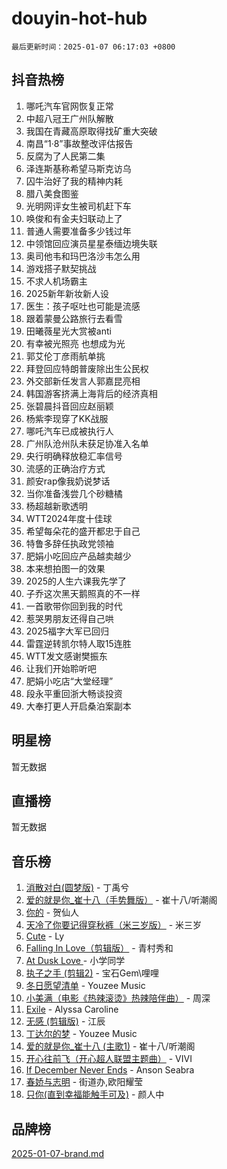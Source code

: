 # douyin-hot-hub

`最后更新时间：2025-01-07 06:17:03 +0800`

## 抖音热榜

1. 哪吒汽车官网恢复正常
1. 中超八冠王广州队解散
1. 我国在青藏高原取得找矿重大突破
1. 南昌“1·8”事故整改评估报告
1. 反腐为了人民第二集
1. 泽连斯基称希望马斯克访乌
1. 囚牛治好了我的精神内耗
1. 腊八美食图鉴
1. 光明网评女生被司机赶下车
1. 唤俊和有金夫妇联动上了
1. 普通人需要准备多少钱过年
1. 中领馆回应演员星星泰缅边境失联
1. 奥司他韦和玛巴洛沙韦怎么用
1. 游戏搭子默契挑战
1. 不求人机场霸主
1. 2025新年新妆新人设
1. 医生：孩子呕吐也可能是流感
1. 跟着蒙曼公路旅行去看雪
1. 田曦薇星光大赏被anti
1. 有幸被光照亮 也想成为光
1. 郭艾伦丁彦雨航单挑
1. 拜登回应特朗普废除出生公民权
1. 外交部新任发言人郭嘉昆亮相
1. 韩国游客挤满上海背后的经济真相
1. 张碧晨抖音回应赵丽颖
1. 杨紫李现穿了KK战服
1. 哪吒汽车已成被执行人
1. 广州队沧州队未获足协准入名单
1. 央行明确释放稳汇率信号
1. 流感的正确治疗方式
1. 颜安rap像我奶说梦话
1. 当你准备浅尝几个砂糖橘
1. 杨超越新歌透明
1. WTT2024年度十佳球
1. 希望每朵花的盛开都忠于自己
1. 特鲁多辞任执政党领袖
1. 肥娟小吃回应产品越卖越少
1. 本来想拍图一的效果
1. 2025的人生六课我先学了
1. 子乔这次黑天鹅照真的不一样
1. 一首歌带你回到我的时代
1. 惹哭男朋友还得自己哄
1. 2025福字大军已回归
1. 雷霆逆转凯尔特人取15连胜
1. WTT发文感谢樊振东
1. 让我们开始聆听吧
1. 肥娟小吃店“大堂经理”
1. 段永平重回浙大畅谈投资
1. 大奉打更人开启桑泊案副本

## 明星榜

暂无数据

## 直播榜

暂无数据

## 音乐榜

1. [消散对白(圆梦版)](https://sf5-hl-cdn-tos.douyinstatic.com/obj/tos-cn-ve-2774/og4jB5I5IizzoZVAAAzWgBMAsMDWoArfwBOiFs) - 丁禹兮
1. [爱的就是你_崔十八（手势舞版）](https://sf5-hl-cdn-tos.douyinstatic.com/obj/tos-cn-ve-2774/oApB2AigNyB4sTw7JhBOikMAf0oDJzMWBuIrgm) - 崔十八/听潮阁
1. [你的](https://sf5-hl-cdn-tos.douyinstatic.com/obj/tos-cn-ve-2774/oYuIeKf42jB7sEV6B2upMdpYAgfrQWj0FeRegh) - 贺仙人
1. [天冷了你要记得穿秋裤（米三岁版）](https://sf5-hl-cdn-tos.douyinstatic.com/obj/tos-cn-ve-2774/oQlIwVIDWiZ6BQilAorS7MA0AgCkQDvcZAdm1) - 米三岁
1. [Cute](https://sf5-hl-cdn-tos.douyinstatic.com/obj/tos-cn-ve-2774/o4IbIzHWKAAB4wsS5qMBRiiAlEBGTpQRNfFvuo) - Ly
1. [Falling In Love（剪辑版）](https://sf6-cdn-tos.douyinstatic.com/obj/tos-cn-ve-2774/o8ajpA8zzgBPahbBIO8AcKGBLJezFCRd1wfP9f) - 青村秀和
1. [ At Dusk  Love ](https://sf5-hl-cdn-tos.douyinstatic.com/obj/tos-cn-ve-2774/o8CrpCf5CaYgI4ZrtQgMQAFEfuGqNnRSDQAPBc) - 小学同学
1. [执子之手 (剪辑2)](https://sf5-hl-cdn-tos.douyinstatic.com/obj/tos-cn-ve-2774/oUoZLQjCc31XzqsBnBQUNgeKtYPBcgbFDwtfcu) - 宝石Gem\哩哩
1. [冬日愿望清单](https://sf5-hl-cdn-tos.douyinstatic.com/obj/tos-cn-ve-2774/oIIgUOeamCFCVAzxN6MFRLIBlLGpUqQxeeHrLE) - Youzee Music
1. [小美满（电影《热辣滚烫》热辣陪伴曲）](https://sf5-hl-cdn-tos.douyinstatic.com/obj/tos-cn-ve-2774/o0GAn2lSgfZIDUgtevCGDQYnFg4CwnrBaxbTZL) - 周深
1. [Exile](https://sf5-hl-cdn-tos.douyinstatic.com/obj/tos-cn-ve-2774/oYj4gAQTknKE3WW0Je8KGmQ7z1cA4FefwtbufD) - Alyssa Caroline
1. [无感 (剪辑版)](https://sf5-hl-cdn-tos.douyinstatic.com/obj/tos-cn-ve-2774/o0eIsUzJBDlQaQFC5OFlgbMEZC1TFYBftOBn6p) - 江辰
1. [丁达尔的梦](https://sf5-hl-cdn-tos.douyinstatic.com/obj/tos-cn-ve-2774/oMU3WirUZBVQkAC9ccG5P2IQirziZM2RTInUY) - Youzee Music
1. [爱的就是你_崔十八 (主歌1)](https://sf5-hl-cdn-tos.douyinstatic.com/obj/tos-cn-ve-2774/oI5BO5DhFZ6UTcNCnZaOCBLtZ7WIMQGfgnXf5E) - 崔十八/听潮阁
1. [开心往前飞（开心超人联盟主题曲）](https://sf5-hl-cdn-tos.douyinstatic.com/obj/tos-cn-ve-2774/9d8fb7c82cf1421fb93a9fe925275e0a) - VIVI
1. [If December Never Ends](https://sf5-hl-cdn-tos.douyinstatic.com/obj/tos-cn-ve-2774/oY1IQMoTgCFIBg8RZifyqlBBt1UFgitTYmxeOS) - Anson Seabra
1. [春娇与志明](https://sf5-hl-cdn-tos.douyinstatic.com/obj/tos-cn-ve-2774/e530d8fceb7044b39707d7f9ff54add1) - 街道办,欧阳耀莹
1. [只你(直到幸福能触手可及)](https://sf5-hl-cdn-tos.douyinstatic.com/obj/tos-cn-ve-2774/o0lBkRDzFTeaVSUz3ZZSCBVtZ5DIMQGfgmEAuE) - 颜人中

## 品牌榜

[2025-01-07-brand.md](2025-01-07-brand.md)

